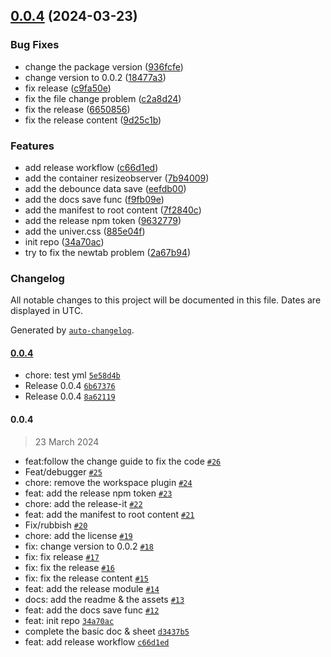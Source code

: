 

## [0.0.4](https://github.com/FDU-Family/obsidian-univer-release/compare/34a70ace03ef718a9aa561d852cb29e9a5d80c12...0.0.4) (2024-03-23)


### Bug Fixes

* change the package version ([936fcfe](https://github.com/FDU-Family/obsidian-univer-release/commit/936fcfecdce5009223c9d6e00db342b5ce390ad3))
* change version to 0.0.2 ([18477a3](https://github.com/FDU-Family/obsidian-univer-release/commit/18477a3bd3687e9cdf57635c814ef36b71c7b1aa))
* fix release ([c9fa50e](https://github.com/FDU-Family/obsidian-univer-release/commit/c9fa50efa5531f2feea6aa6c4b67b9b1817a3f50))
* fix the file change problem ([c2a8d24](https://github.com/FDU-Family/obsidian-univer-release/commit/c2a8d240bca9e3d72532567a5f0bf94e347ce49b))
* fix the release ([6650856](https://github.com/FDU-Family/obsidian-univer-release/commit/665085632f3f57212b4639e539d6f0c7cd3225ea))
* fix the release content ([9d25c1b](https://github.com/FDU-Family/obsidian-univer-release/commit/9d25c1bad46ba722e7d30e5bf0095c21dbf97bff))


### Features

* add release workflow ([c66d1ed](https://github.com/FDU-Family/obsidian-univer-release/commit/c66d1edcf1b7c35f098691c4d38bb8a6eab6a281))
* add the container resizeobserver ([7b94009](https://github.com/FDU-Family/obsidian-univer-release/commit/7b94009736d147934a056a49022c640dffafbd2f))
* add the debounce data save ([eefdb00](https://github.com/FDU-Family/obsidian-univer-release/commit/eefdb003a54efa8d83f509d593470d5e764efcf5))
* add the docs save func ([f9fb09e](https://github.com/FDU-Family/obsidian-univer-release/commit/f9fb09eb549f62f5daad0f6ffc62466277ad2fd5))
* add the manifest to root content ([7f2840c](https://github.com/FDU-Family/obsidian-univer-release/commit/7f2840c32fa76ea6a259e93f3f9303adcf9520f5))
* add the release npm token ([9632779](https://github.com/FDU-Family/obsidian-univer-release/commit/96327795ccdbf31a5d28ba8ec5cff5692efdff12))
* add the univer.css ([885e04f](https://github.com/FDU-Family/obsidian-univer-release/commit/885e04f6965ec7506e46cbed6674b507c7069045))
* init repo ([34a70ac](https://github.com/FDU-Family/obsidian-univer-release/commit/34a70ace03ef718a9aa561d852cb29e9a5d80c12))
* try to fix the newtab problem ([2a67b94](https://github.com/FDU-Family/obsidian-univer-release/commit/2a67b9426fe69bccde2b5e3357e46882460db949))

### Changelog

All notable changes to this project will be documented in this file. Dates are displayed in UTC.

Generated by [`auto-changelog`](https://github.com/CookPete/auto-changelog).

#### [0.0.4](https://github.com/FDU-Family/obsidian-univer-release/compare/0.0.4...0.0.4)

- chore: test yml [`5e58d4b`](https://github.com/FDU-Family/obsidian-univer-release/commit/5e58d4b31d345721147ebc93fa7f2fc0cffc97bc)
- Release 0.0.4 [`6b67376`](https://github.com/FDU-Family/obsidian-univer-release/commit/6b67376ea97975fe24a33ad8c3773f16f4ca739b)
- Release 0.0.4 [`8a62119`](https://github.com/FDU-Family/obsidian-univer-release/commit/8a62119e87a084a09c5bcefc5e236d9ca1cb5c28)

#### 0.0.4

> 23 March 2024

- feat:follow the change guide to fix the code [`#26`](https://github.com/FDU-Family/obsidian-univer-release/pull/26)
- Feat/debugger [`#25`](https://github.com/FDU-Family/obsidian-univer-release/pull/25)
- chore: remove the workspace plugin [`#24`](https://github.com/FDU-Family/obsidian-univer-release/pull/24)
- feat: add the release npm token [`#23`](https://github.com/FDU-Family/obsidian-univer-release/pull/23)
- chore: add the release-it [`#22`](https://github.com/FDU-Family/obsidian-univer-release/pull/22)
- feat: add the manifest to root content [`#21`](https://github.com/FDU-Family/obsidian-univer-release/pull/21)
- Fix/rubbish [`#20`](https://github.com/FDU-Family/obsidian-univer-release/pull/20)
- chore: add the license [`#19`](https://github.com/FDU-Family/obsidian-univer-release/pull/19)
- fix: change version to 0.0.2 [`#18`](https://github.com/FDU-Family/obsidian-univer-release/pull/18)
- fix: fix release [`#17`](https://github.com/FDU-Family/obsidian-univer-release/pull/17)
- fix: fix the release [`#16`](https://github.com/FDU-Family/obsidian-univer-release/pull/16)
- fix: fix the release content [`#15`](https://github.com/FDU-Family/obsidian-univer-release/pull/15)
- feat: add the release module [`#14`](https://github.com/FDU-Family/obsidian-univer-release/pull/14)
- docs: add the readme & the assets [`#13`](https://github.com/FDU-Family/obsidian-univer-release/pull/13)
- feat: add the docs save func [`#12`](https://github.com/FDU-Family/obsidian-univer-release/pull/12)
- feat: init repo [`34a70ac`](https://github.com/FDU-Family/obsidian-univer-release/commit/34a70ace03ef718a9aa561d852cb29e9a5d80c12)
- complete the basic doc & sheet [`d3437b5`](https://github.com/FDU-Family/obsidian-univer-release/commit/d3437b5d54cc9d6b3d4f79a25e3ae89367633159)
- feat: add release workflow [`c66d1ed`](https://github.com/FDU-Family/obsidian-univer-release/commit/c66d1edcf1b7c35f098691c4d38bb8a6eab6a281)
